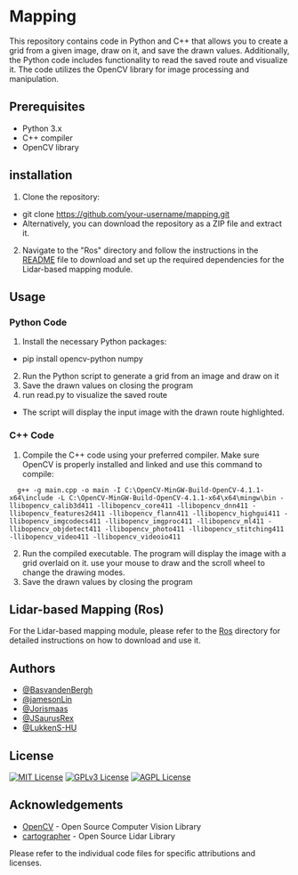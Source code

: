 # Mapping
This repository contains code in Python and C++ that allows you to create a grid from a given image, draw on it, and save the drawn values. Additionally, the Python code includes functionality to read the saved route and visualize it. The code utilizes the OpenCV library for image processing and manipulation.



## Prerequisites
- Python 3.x
- C++ compiler
- OpenCV library


## installation
1. Clone the repository:
- git clone https://github.com/your-username/mapping.git
- Alternatively, you can download the repository as a ZIP file and extract it.

2. Navigate to the "Ros" directory and follow the instructions in the [README](Ros/README.md) file to download and set up the required dependencies for the Lidar-based mapping module.

## Usage

### Python Code

1. Install the necessary Python packages:
- pip install opencv-python numpy
2. Run the Python script to generate a grid from an image and draw on it
3. Save the drawn values on closing the program
4. run read.py to visualize the saved route
- The script will display the input image with the drawn route highlighted.

### C++ Code
1. Compile the C++ code using your preferred compiler. Make sure OpenCV is properly installed and linked and use this command to compile:
```
  g++ -g main.cpp -o main -I C:\OpenCV-MinGW-Build-OpenCV-4.1.1-x64\include -L C:\OpenCV-MinGW-Build-OpenCV-4.1.1-x64\x64\mingw\bin -llibopencv_calib3d411 -llibopencv_core411 -llibopencv_dnn411 -llibopencv_features2d411 -llibopencv_flann411 -llibopencv_highgui411 -llibopencv_imgcodecs411 -llibopencv_imgproc411 -llibopencv_ml411 -llibopencv_objdetect411 -llibopencv_photo411 -llibopencv_stitching411 -llibopencv_video411 -llibopencv_videoio411
```


2. Run the compiled executable.
The program will display the image with a grid overlaid on it. use your mouse to draw and the scroll wheel to change the drawing modes.
3. Save the drawn values by closing the program

## Lidar-based Mapping (Ros)
For the Lidar-based mapping module, please refer to the [Ros](Ros) directory for detailed instructions on how to download and use it.

## Authors
- [@BasvandenBergh](https://github.com/BasvandenBergh)
- [@jamesonLin](https://www.github.com/jamesonLin)
- [@Jorismaas](https://github.com/Jorismaas)
- [@JSaurusRex](https://github.com/JSaurusRex)
- [@LukkenS-HU](https://github.com/LukkenS-HU)

## License
[![MIT License](https://img.shields.io/badge/License-MIT-green.svg)](https://choosealicense.com/licenses/mit/)
[![GPLv3 License](https://img.shields.io/badge/License-GPL%20v3-yellow.svg)](https://opensource.org/licenses/)
[![AGPL License](https://img.shields.io/badge/license-AGPL-blue.svg)](http://www.gnu.org/licenses/agpl-3.0)



## Acknowledgements
- [OpenCV](https://opencv.org/) - Open Source Computer Vision Library
- [cartographer](https://github.com/cartographer-project/cartographer)  - Open Source Lidar Library

Please refer to the individual code files for specific attributions and licenses.

